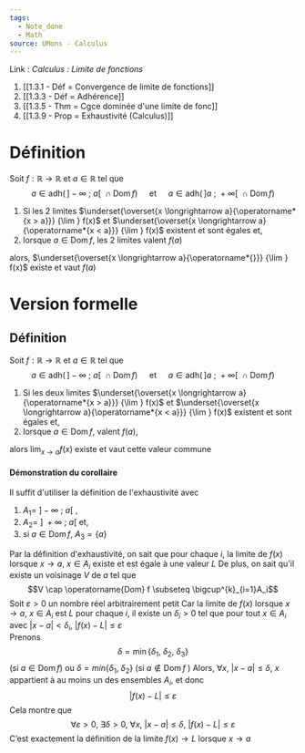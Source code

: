 ```yaml
---
tags:
  - Note_done
  - Math
source: UMons - Calculus
---
```


Link :
_Calculus : Limite de fonctions_
1. [[1.3.1 - Déf = Convergence de limite de fonctions]]
2. [[1.3.3 - Déf = Adhérence]]
3. [[1.3.5 - Thm = Cgce dominée d'une limite de fonc]]
4. [[1.3.9 - Prop = Exhaustivité (Calculus)]]

# Définition
Soit $f : \mathbb{R} \to \mathbb{R}$ et $a \in \mathbb{R}$ tel que $$a \in \operatorname{adh(}]-\infty\ ;\ a[\ \cap \operatorname{Dom}f)\quad\text{ et }\quad a \in \operatorname{adh(}]a\ ;\ +\infty[\ \cap \operatorname{Dom} f)$$ 
1. Si les 2 limites $\underset{\overset{x \longrightarrow a}{\operatorname*{x > a}}} {\lim }  f(x)$ et $\underset{\overset{x \longrightarrow a}{\operatorname*{x < a}}} {\lim }  f(x)$ existent et sont égales et,
2. lorsque $a \in \operatorname{Dom}f$, les 2 limites valent $f(a)$ 

alors, $\underset{\overset{x \longrightarrow a}{\operatorname*{}}} {\lim }  f(x)$ existe et vaut $f(a)$ 
# Version formelle
## Définition
Soit $f : \mathbb{R} \to \mathbb{R}$ et $a \in \mathbb{R}$ tel que $$a \in \operatorname{adh(}]-\infty\ ;\ a[\ \cap \operatorname{Dom}f)\quad\text{ et }\quad a \in \operatorname{adh(}]a\ ;\ +\infty[\ \cap \operatorname{Dom} f)$$
1. Si les deux limites $\underset{\overset{x \longrightarrow a}{\operatorname*{x > a}}} {\lim }  f(x)$ et $\underset{\overset{x \longrightarrow a}{\operatorname*{x < a}}} {\lim }  f(x)$ existent et sont égales et,
2. lorsque $a \in \operatorname{Dom} f$, valent $f(a)$, 

alors $\operatorname*{lim}_{x\rightarrow a} f(x)$ existe et vaut cette valeur commune

#### Démonstration du corollaire
Il suffit d'utiliser la définition de l'exhaustivité avec 
1. $A_1 =\ ]-\infty\ ;\ a[$ , 
2. $A_2 =\ ]\ +\infty\ ;\ a[$ et, 
3. si $a \in \operatorname{Dom} f,\ A_3 = \{ a \}$ 

Par la définition d'exhaustivité, on sait que pour chaque $i$, la limite de $f(x)$ lorsque $x \to a,\ x \in A_i$ existe et est égale à une valeur $L$ 
De plus, on sait qu'il existe un voisinage $V$ de $a$ tel que $$V \cap \operatorname{Dom} f \subseteq \bigcup^{k}_{i=1}A_i$$ Soit $\varepsilon > 0$ un nombre réel arbitrairement petit 
Car la limite de $f(x)$ lorsque $x \to a,\ x \in A_i$ est $L$ pour chaque $i$, il existe un $\delta_i > 0$ tel que pour tout $x \in A_i$ avec $|x-a| < \delta_i,\ |f(x) - L | \le \varepsilon$  
Prenons $$\delta = \min\{ \delta_1,\ \delta_2,\ \delta_3 \}$$ (si $a \in \operatorname{Dom} f$) ou $\delta = min\{ \delta_1,\ \delta_2\}$ (si $a \notin \operatorname{Dom} f$ )
Alors, $\forall x,\ |x-a| \le \delta$, $x$ appartient à au moins un des ensembles $A_i$, et donc ​$$|f(x) - L | \le \varepsilon$$Cela montre que $$\forall \varepsilon > 0,\ \exists \delta > 0,\ \forall x,\ |x-a| \le \delta,\ |f(x)-L| \le \varepsilon$$C’est exactement la définition de la limite $f(x)→L$ lorsque $x→a$
